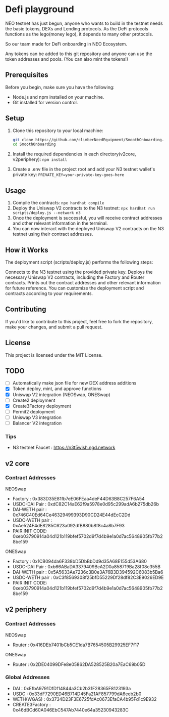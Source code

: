 # Defi playground

NEO testnet has just begun, anyone who wants to build in the testnet needs the basic tokens, DEXs and Lending protocols. As the DeFi protocols functions as the lego(money lego), it depends to many other protocols.

So our team made for DeFi onboarding in NEO Ecosystem.

Any tokens can be added to this git repository and anyone can use the token addresses and pools. (You can also mint the tokens!)

## Prerequisites

Before you begin, make sure you have the following:

- Node.js and npm installed on your machine.
- Git installed for version control.

## Setup

1. Clone this repository to your local machine:

   ```sh
   git clone https://github.com/climberNeedEquipment/SmoothOnboarding.git
   cd SmoothOnboarding
   ```

2. Install the required dependencies in each directory(v2core, v2periphery):
   `npm install`

3. Create a .env file in the project root and add your N3 testnet wallet's private key:
   `PRIVATE_KEY=your-private-key-goes-here`

## Usage

1. Compile the contracts:
   `npx hardhat compile`
2. Deploy the Uniswap V2 contracts to the N3 testnet:
   `npx hardhat run scripts/deploy.js --network n3`
3. Once the deployment is successful, you will receive contract addresses and other relevant information in the terminal.
4. You can now interact with the deployed Uniswap V2 contracts on the N3 testnet using their contract addresses.

## How it Works

The deployment script (scripts/deploy.js) performs the following steps:

Connects to the N3 testnet using the provided private key.
Deploys the necessary Uniswap V2 contracts, including the Factory and Router contracts.
Prints out the contract addresses and other relevant information for future reference.
You can customize the deployment script and contracts according to your requirements.

## Contributing

If you'd like to contribute to this project, feel free to fork the repository, make your changes, and submit a pull request.

## License

This project is licensed under the MIT License.

## TODO

- [ ] Automatically make json file for new DEX address additions
- [x] Token deploy, mint, and approve functions
- [x] Uniswap V2 integration (NEOSwap, ONESwap)
- [ ] Create2 deployment
- [x] Create3Factory deployment
- [ ] Permit2 deployment
- [ ] Uniswap V3 integration
- [ ] Balancer V2 integration

### Tips

- N3 testnet Faucet : https://n3t5wish.ngd.network

## v2 core

### Contract Addresses

NEOSwap

- Factory : 0x383D35E81fb7eE06FEaa4deF44D63B8C257F6A54
- USDC-DAI Pair : 0xdC82C14aE62f9a5978e0d95c299adA6b275db26b
- DAI-WETH pair : 0x746C40Ed64Ce46329499393D90CD24E44dEcC2Dd
- USDC-WETH pair : 0xAe524F4dE8285C623a092dfB880b8f8c4a8b7F93
- PAIR INIT CODE: 0xeb03790914a04d121b119bfef5702d9f7d4b9e1a0d7ac5648905fb77b28be159

ONESwap

- Factory : 0x1CB094da6F338bD5DbBbDd9d35A68E155d53A680
- USDC-DAI Pair : 0xb66ABaDA3379409BcA2D0a858719Ba28f08c355B
- DAI-WETH pair : 0x5A5633Ae7236c3B0e3A76B3D394592C6083b5Ba6
- USDC-WETH pair : 0xC3f8569308f25bfD55229Df28df82C3E9026ED9E
- PAIR INIT CODE: 0xeb03790914a04d121b119bfef5702d9f7d4b9e1a0d7ac5648905fb77b28be159

## v2 periphery

### Contract Addresses

NEOSwap

- Router : 0x416DEb7401bCb5CE1da7B7654505B29925EF7f17

ONESwap

- Router : 0x2DE04099DFe8e05862DA528525B20a7EaC69b05D

### Global Addresses

- DAI : 0xEfbA9791DfDf14844a3Cb2b31F28365F8123193a
- USDC : 0x33dF7290ED46B714D45Fa21AF857799dA6eeb2b0
- WETH(WGAS) : 0x3734D23F3E6725fdAc0673EfaCA4b95Fd1c9E932
- CREATE3Factory : 0x46dBCd60A046EbC547Ab7440e64a35230943283C
